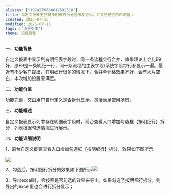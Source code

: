 ```yaml
---
aliases: ["1974278664012592310"]
title: 自定义报表支持可按明细行拆分显示及导出，并支持记忆用户设置；
created: 2025-07-15
modified: 2025-07-15
tags: ['流程引擎']
theme: 流程引擎
---
```


一、**功能背景**

自定义报表中显示列有明细表字段时，同一条流程会行合并，效果理论上会比E9好，原E9是一条明细一行，同一条流程的主表字段/系统字段每行都显示一遍。最近有不少客户提出，在明细行很多的情况下，合并单元格效果不好，会有大片空白，本次增加设置来满足。

二、**功能价值**

功能完善，交由用户自行定义是否拆分显示，灵活满足使用场景。

三、**功能概述**

自定义报表显示列中存在明细表字段时，前台查看入口增加勾选框【按明细行】拆分，列表根据勾选情况进行展示。

四、**功能详细说明**

1、前台自定义报表查看入口增加勾选框【按明细行】拆分，效果如下图所示

![](https://myhelpdoc.oss-cn-heyuan.aliyuncs.com/mdimages/87bbb5583f6a459e83c3d8f604632afc.jpg)

2、勾选后，按明细行拆分的效果如下图所示![](https://myhelpdoc.oss-cn-heyuan.aliyuncs.com/mdimages/66b987caad4e2f2dfd28f5d6466cdc65.jpg)

3、导出excel时，会按照是否勾选的效果来导出，如果勾选了按明细行拆分，则导出的excel里也会进行拆分显示；

